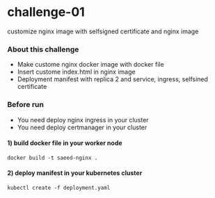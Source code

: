 # challenge-01
customize nginx image with selfsigned certificate and nginx image

### About this challenge

* Make custome nginx docker image with docker file 
* Insert custome index.html in nginx image
* Deployment manifest with replica 2 and service, ingress, selfsined certificate

### Before run 

* You need deploy nginx ingress in your cluster
* You need deploy certmanager in your cluster

#### 1) build docker file in your worker node

```
docker build -t saeed-nginx .
```

#### 2) deploy manifest in your kubernetes cluster

```
kubectl create -f deployment.yaml
```

